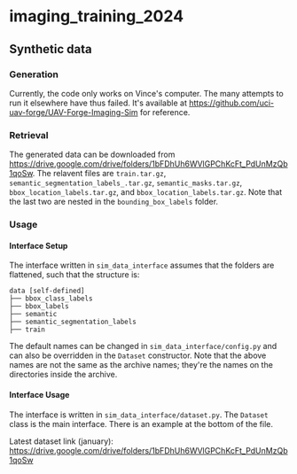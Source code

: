 # imaging_training_2024

## Synthetic data

### Generation
Currently, the code only works on Vince's computer. The many attempts to run it elsewhere have thus failed. 
It's available at https://github.com/uci-uav-forge/UAV-Forge-Imaging-Sim for reference.

### Retrieval
The generated data can be downloaded from https://drive.google.com/drive/folders/1bFDhUh6WVlGPChKcFt_PdUnMzQb1qoSw.
The relavent files are `train.tar.gz`, `semantic_segmentation_labels_.tar.gz`, `semantic_masks.tar.gz`, `bbox_location_labels.tar.gz`, and `bbox_location_labels.tar.gz`. Note that the last two are nested in the `bounding_box_labels` folder. 

### Usage

#### Interface Setup
The interface written in `sim_data_interface` assumes that the folders are flattened, such that the structure is:

```
data [self-defined]
├── bbox_class_labels
├── bbox_labels
├── semantic
├── semantic_segmentation_labels
├── train
```

The default names can be changed in `sim_data_interface/config.py` and can also be overridden in the `Dataset` constructor. Note that the above names are not the same as the archive names; they're the names on the directories inside the archive.

#### Interface Usage
The interface is written in `sim_data_interface/dataset.py`. The `Dataset` class is the main interface. There is an example at the bottom of the file.

Latest dataset link (january): https://drive.google.com/drive/folders/1bFDhUh6WVlGPChKcFt_PdUnMzQb1qoSw